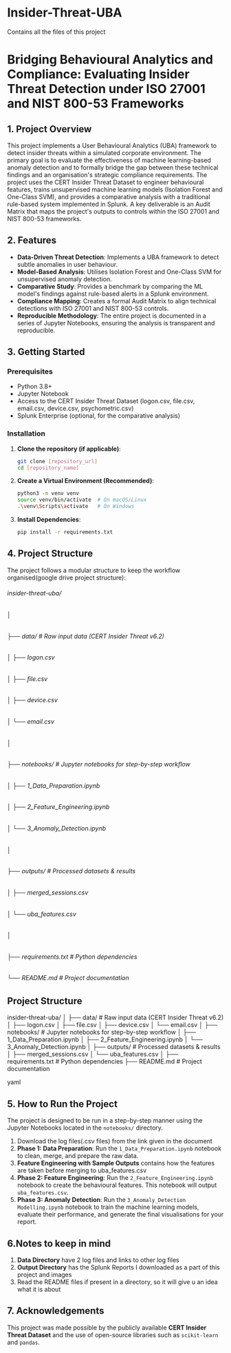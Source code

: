# Insider-Threat-UBA
Contains all the files of this project
# Bridging Behavioural Analytics and Compliance: Evaluating Insider Threat Detection under ISO 27001 and NIST 800-53 Frameworks

## 1. Project Overview

This project implements a User Behavioural Analytics (UBA) framework to detect insider threats within a simulated corporate environment. The primary goal is to evaluate the effectiveness of machine learning-based anomaly detection and to formally bridge the gap between these technical findings and an organisation's strategic compliance requirements. The project uses the CERT Insider Threat Dataset to engineer behavioural features, trains unsupervised machine learning models (Isolation Forest and One-Class SVM), and provides a comparative analysis with a traditional rule-based system implemented in Splunk. A key deliverable is an Audit Matrix that maps the project's outputs to controls within the ISO 27001 and NIST 800-53 frameworks.

## 2. Features

- **Data-Driven Threat Detection**: Implements a UBA framework to detect subtle anomalies in user behaviour.
- **Model-Based Analysis**: Utilises Isolation Forest and One-Class SVM for unsupervised anomaly detection.
- **Comparative Study**: Provides a benchmark by comparing the ML model's findings against rule-based alerts in a Splunk environment.
- **Compliance Mapping**: Creates a formal Audit Matrix to align technical detections with ISO 27001 and NIST 800-53 controls.
- **Reproducible Methodology**: The entire project is documented in a series of Jupyter Notebooks, ensuring the analysis is transparent and reproducible.

## 3. Getting Started

### Prerequisites

- Python 3.8+
- Jupyter Notebook
- Access to the CERT Insider Threat Dataset (logon.csv, file.csv, email.csv, device.csv, psychometric.csv)
- Splunk Enterprise (optional, for the comparative analysis)

### Installation

1.  **Clone the repository (if applicable)**:
    ```bash
    git clone [repository_url]
    cd [repository_name]
    ```

2.  **Create a Virtual Environment (Recommended)**:
    ```bash
    python3 -m venv venv
    source venv/bin/activate  # On macOS/Linux
    .\venv\Scripts\activate   # On Windows
    ```

3.  **Install Dependencies**:
    ```bash
    pip install -r requirements.txt
    ```

## 4. Project Structure

The project follows a modular structure to keep the workflow organised(google drive project structure):
###### insider-threat-uba/
###### │
###### ├── data/ # Raw input data (CERT Insider Threat v6.2)
###### │ ├── logon.csv
###### │ ├── file.csv
###### │ ├── device.csv
###### │ └── email.csv
###### │
###### ├── notebooks/ # Jupyter notebooks for step-by-step workflow
###### │ ├── 1_Data_Preparation.ipynb
###### │ ├── 2_Feature_Engineering.ipynb
###### │ └── 3_Anomaly_Detection.ipynb
###### │
###### ├── outputs/ # Processed datasets & results
###### │ ├── merged_sessions.csv
###### │ └── uba_features.csv
###### │
###### ├── requirements.txt # Python dependencies
###### └──  README.md # Project documentation

## Project Structure

insider-threat-uba/
│
├── data/ # Raw input data (CERT Insider Threat v6.2)
│ ├── logon.csv
│ ├── file.csv
│ ├── device.csv
│ └── email.csv
│
├── notebooks/ # Jupyter notebooks for step-by-step workflow
│ ├── 1_Data_Preparation.ipynb
│ ├── 2_Feature_Engineering.ipynb
│ └── 3_Anomaly_Detection.ipynb
│
├── outputs/ # Processed datasets & results
│ ├── merged_sessions.csv
│ └── uba_features.csv
│
├── requirements.txt # Python dependencies
├── README.md # Project documentation

yaml



## 5. How to Run the Project

The project is designed to be run in a step-by-step manner using the Jupyter Notebooks located in the `notebooks/` directory.

1. Download the log files(.csv files) from the link given in the document 
2.   **Phase 1: Data Preparation**: Run the `1_Data_Preparation.ipynb` notebook to clean, merge, and prepare the raw data.
3.  **Feature Engineering with Sample Outputs** contains how the features are taken before merging to uba_features.csv
4.  **Phase 2: Feature Engineering**: Run the `2_Feature_Engineering.ipynb` notebook to create the behavioural features. This notebook will output `uba_features.csv`.
5.  **Phase 3: Anomaly Detection**: Run the `3_Anomaly_Detection Modelling.ipynb` notebook to train the machine learning models, evaluate their performance, and generate the final visualisations for your report.

## 6.Notes to keep in mind
1. **Data Directory** have 2 log files and links to other log files 
2. **Output Directory** has the Splunk Reports I downloaded as a part of this project and images 
3. Read the README files if present in a directory, so it will give u an idea what it is about
 
## 7. Acknowledgements

This project was made possible by the publicly available **CERT Insider Threat Dataset** and the use of open-source libraries such as `scikit-learn` and `pandas`.
